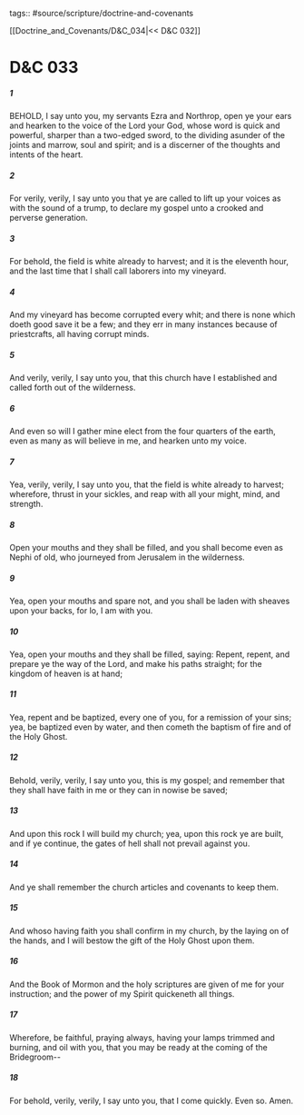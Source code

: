 tags:: #source/scripture/doctrine-and-covenants

[[Doctrine_and_Covenants/D&C_034|<< D&C 032]]

# D&C 033

##### 1

BEHOLD, I say unto you, my servants Ezra and Northrop, open ye your ears and hearken to the voice of the Lord your God, whose word is quick and powerful, sharper than a two-edged sword, to the dividing asunder of the joints and marrow, soul and spirit; and is a discerner of the thoughts and intents of the heart.

##### 2

For verily, verily, I say unto you that ye are called to lift up your voices as with the sound of a trump, to declare my gospel unto a crooked and perverse generation.

##### 3

For behold, the field is white already to harvest; and it is the eleventh hour, and the last time that I shall call laborers into my vineyard.

##### 4

And my vineyard has become corrupted every whit; and there is none which doeth good save it be a few; and they err in many instances because of priestcrafts, all having corrupt minds.

##### 5

And verily, verily, I say unto you, that this church have I established and called forth out of the wilderness.

##### 6

And even so will I gather mine elect from the four quarters of the earth, even as many as will believe in me, and hearken unto my voice.

##### 7

Yea, verily, verily, I say unto you, that the field is white already to harvest; wherefore, thrust in your sickles, and reap with all your might, mind, and strength.

##### 8

Open your mouths and they shall be filled, and you shall become even as Nephi of old, who journeyed from Jerusalem in the wilderness.

##### 9

Yea, open your mouths and spare not, and you shall be laden with sheaves upon your backs, for lo, I am with you.

##### 10

Yea, open your mouths and they shall be filled, saying: Repent, repent, and prepare ye the way of the Lord, and make his paths straight; for the kingdom of heaven is at hand;

##### 11

Yea, repent and be baptized, every one of you, for a remission of your sins; yea, be baptized even by water, and then cometh the baptism of fire and of the Holy Ghost.

##### 12

Behold, verily, verily, I say unto you, this is my gospel; and remember that they shall have faith in me or they can in nowise be saved;

##### 13

And upon this rock I will build my church; yea, upon this rock ye are built, and if ye continue, the gates of hell shall not prevail against you.

##### 14

And ye shall remember the church articles and covenants to keep them.

##### 15

And whoso having faith you shall confirm in my church, by the laying on of the hands, and I will bestow the gift of the Holy Ghost upon them.

##### 16

And the Book of Mormon and the holy scriptures are given of me for your instruction; and the power of my Spirit quickeneth all things.

##### 17

Wherefore, be faithful, praying always, having your lamps trimmed and burning, and oil with you, that you may be ready at the coming of the Bridegroom--

##### 18

For behold, verily, verily, I say unto you, that I come quickly. Even so. Amen.
